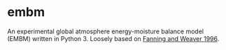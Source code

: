 embm
===========

An experimental global atmosphere energy-moisture balance model (EMBM) written in Python 3. Loosely based on [Fanning and Weaver 1996](http://onlinelibrary.wiley.com/doi/10.1029/96JD01017/abstract).
